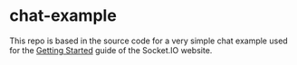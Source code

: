 # chat-example

This repo is based in the source code for a very simple chat example used for
the [Getting Started](http://socket.io/get-started/chat/) guide
of the Socket.IO website.